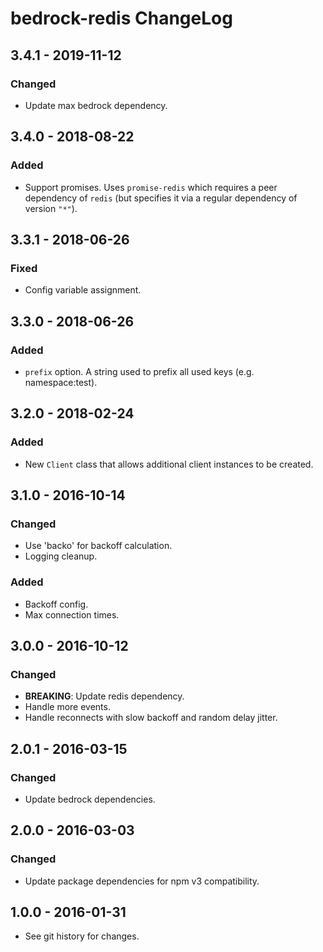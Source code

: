 # bedrock-redis ChangeLog

## 3.4.1 - 2019-11-12

### Changed
- Update max bedrock dependency.

## 3.4.0 - 2018-08-22

### Added
- Support promises. Uses `promise-redis` which requires
  a peer dependency of `redis` (but specifies it via a
  regular dependency of version `"*"`).

## 3.3.1 - 2018-06-26

### Fixed
- Config variable assignment.

## 3.3.0 - 2018-06-26

### Added
- `prefix` option. A string used to prefix all used keys (e.g. namespace:test).

## 3.2.0 - 2018-02-24

### Added
- New `Client` class that allows additional client instances to be created.

## 3.1.0 - 2016-10-14

### Changed
- Use 'backo' for backoff calculation.
- Logging cleanup.

### Added
- Backoff config.
- Max connection times.

## 3.0.0 - 2016-10-12

### Changed
- **BREAKING**: Update redis dependency.
- Handle more events.
- Handle reconnects with slow backoff and random delay jitter.

## 2.0.1 - 2016-03-15

### Changed
- Update bedrock dependencies.

## 2.0.0 - 2016-03-03

### Changed
- Update package dependencies for npm v3 compatibility.

## 1.0.0 - 2016-01-31

- See git history for changes.
